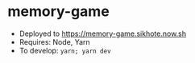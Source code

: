 # memory-game

- Deployed to https://memory-game.sikhote.now.sh
- Requires: Node, Yarn
- To develop: `yarn; yarn dev`
